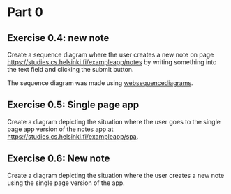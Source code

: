 # Part 0
## Exercise 0.4: new note
Create a sequence diagram where the user creates a new note on page https://studies.cs.helsinki.fi/exampleapp/notes by writing something into the text field and clicking the submit button.

The sequence diagram was made using [websequencediagrams](https://www.websequencediagrams.com/).

## Exercise 0.5: Single page app
Create a diagram depicting the situation where the user goes to the single page app version of the notes app at https://studies.cs.helsinki.fi/exampleapp/spa.

## Exercise 0.6: New note
Create a diagram depicting the situation where the user creates a new note using the single page version of the app.

